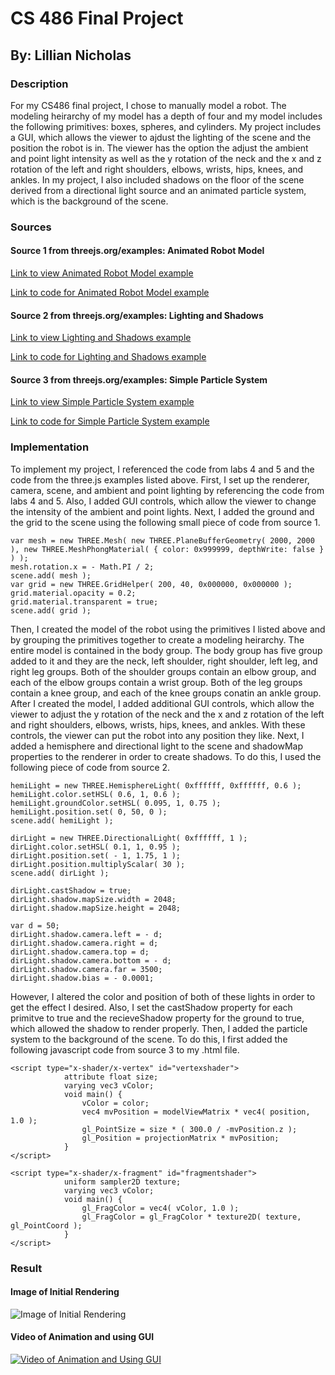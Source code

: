 # CS 486 Final Project
## By: Lillian Nicholas

### Description
For my CS486 final project, I chose to manually model a robot. The modeling heirarchy of my model has a depth of four and my model includes the following primitives: boxes, spheres, and cylinders. My project includes a GUI, which allows the viewer to ajdust the lighting of the scene and the position the robot is in. The viewer has the option the adjust the ambient and point light intensity as well as the y rotation of the neck and the x and z rotation of the left and right shoulders, elbows, wrists, hips, knees, and ankles. In my project, I also included shadows on the floor of the scene derived from a directional light source and an animated particle system, which is the background of the scene.

### Sources
#### Source 1 from threejs.org/examples: Animated Robot Model
[Link to view Animated Robot Model example](https://threejs.org/examples/#webgl_animation_skinning_morph)

[Link to code for Animated Robot Model example](https://github.com/mrdoob/three.js/blob/master/examples/webgl_animation_skinning_morph.html)

#### Source 2 from threejs.org/examples: Lighting and Shadows
[Link to view Lighting and Shadows example ](https://threejs.org/examples/#webgl_lights_hemisphere)

[Link to code for Lighting and Shadows example](https://github.com/mrdoob/three.js/blob/master/examples/webgl_lights_hemisphere.html)

#### Source 3 from threejs.org/examples: Simple Particle System
[Link to view Simple Particle System example](https://threejs.org/examples/?q=par#webgl_buffergeometry_custom_attributes_particles)

[Link to code for Simple Particle System example](https://github.com/mrdoob/three.js/blob/master/examples/webgl_buffergeometry_custom_attributes_particles.html)

### Implementation
To implement my project, I referenced the code from labs 4 and 5 and the code from the three.js examples listed above. First, I set up the renderer, camera, scene, and ambient and point lighting by referencing the code from labs 4 and 5. Also, I added GUI controls, which allow the viewer to change the intensity of the ambient and point lights. Next, I added the ground and the grid to the scene using the following small piece of code from source 1. 

```
var mesh = new THREE.Mesh( new THREE.PlaneBufferGeometry( 2000, 2000 ), new THREE.MeshPhongMaterial( { color: 0x999999, depthWrite: false } ) );
mesh.rotation.x = - Math.PI / 2;
scene.add( mesh );
var grid = new THREE.GridHelper( 200, 40, 0x000000, 0x000000 );
grid.material.opacity = 0.2;
grid.material.transparent = true;
scene.add( grid );
```
Then, I created the model of the robot using the primitives I listed above and by grouping the primitives together to create a modeling heirarchy. The entire model is contained in the body group. The body group has five group added to it and they are the neck, left shoulder, right shoulder, left leg, and right leg groups. Both of the shoulder groups contain an elbow group, and each of the elbow groups contain a wrist group. Both of the leg groups contain a knee group, and each of the knee groups conatin an ankle group. After I created the model, I added additional GUI controls, which allow the viewer to adjust the y rotation of the neck and the x and z rotation of the left and right shoulders, elbows, wrists, hips, knees, and ankles. With these controls, the viewer can put the robot into any position they like. Next, I added a hemisphere and directional light to the scene and shadowMap properties to the renderer in order to create shadows. To do this, I used the following piece of code from source 2. 

```
hemiLight = new THREE.HemisphereLight( 0xffffff, 0xffffff, 0.6 );
hemiLight.color.setHSL( 0.6, 1, 0.6 );
hemiLight.groundColor.setHSL( 0.095, 1, 0.75 );
hemiLight.position.set( 0, 50, 0 );
scene.add( hemiLight );

dirLight = new THREE.DirectionalLight( 0xffffff, 1 );
dirLight.color.setHSL( 0.1, 1, 0.95 );
dirLight.position.set( - 1, 1.75, 1 );
dirLight.position.multiplyScalar( 30 );
scene.add( dirLight );

dirLight.castShadow = true;
dirLight.shadow.mapSize.width = 2048;
dirLight.shadow.mapSize.height = 2048;

var d = 50;
dirLight.shadow.camera.left = - d;
dirLight.shadow.camera.right = d;
dirLight.shadow.camera.top = d;
dirLight.shadow.camera.bottom = - d;
dirLight.shadow.camera.far = 3500;
dirLight.shadow.bias = - 0.0001;
```
However, I altered the color and position of both of these lights in order to get the effect I desired. Also, I set the castShadow property for each primitve to true and the recieveShadow property for the ground to true, which allowed the shadow to render properly. Then, I added the particle system to the background of the scene. To do this, I first added the following javascript code from source 3 to my .html file. 
```
<script type="x-shader/x-vertex" id="vertexshader">
			attribute float size;
			varying vec3 vColor;
			void main() {
				vColor = color;
				vec4 mvPosition = modelViewMatrix * vec4( position, 1.0 );
				gl_PointSize = size * ( 300.0 / -mvPosition.z );
				gl_Position = projectionMatrix * mvPosition;
			}
</script>

<script type="x-shader/x-fragment" id="fragmentshader">
			uniform sampler2D texture;
			varying vec3 vColor;
			void main() {
				gl_FragColor = vec4( vColor, 1.0 );
				gl_FragColor = gl_FragColor * texture2D( texture, gl_PointCoord );
			}
</script>
```

### Result
#### Image of Initial Rendering 
![Image of Initial Rendering](https://lanicholas-loyola.tinytake.com/media/8fef39?filename=1544373202999_09-12-2018-11-33-21.png&sub_type=thumbnail_preview&type=attachment&width=1199&height=564)

#### Video of Animation and using GUI
[![Video of Animation and Using GUI](http://img.youtube.com/vi/vscoPHECUnk&feature=youtu.be/0.jpg)](https://www.youtube.com/watch?v=vscoPHECUnk&feature=youtu.be)
